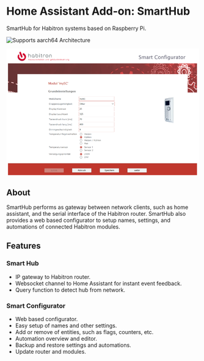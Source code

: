 # Home Assistant Add-on: SmartHub

SmartHub for Habitron systems based on Raspberry Pi.

![Supports aarch64 Architecture][aarch64-shield]

![Smart Configurator for Habitron modules](images/configurator.png)

## About

SmartHub performs as gateway between network clients, 
such as home assistant, and the serial interface of 
the Habitron router.
SmartHub also provides a web based configurator 
to setup names, settings, and automations of
connected Habitron modules.

## Features

### Smart Hub
- IP gateway to Habitron router.
- Websocket channel to Home Assistant for instant 
  event feedback.
- Query function to detect hub from network.

### Smart Configurator
- Web based configurator.
- Easy setup of names and other settings.
- Add or remove of entities, such as flags, counters, etc.
- Automation overview and editor.
- Backup and restore settings and automations.
- Update router and modules.

[aarch64-shield]: https://img.shields.io/badge/aarch64-yes-green.svg
